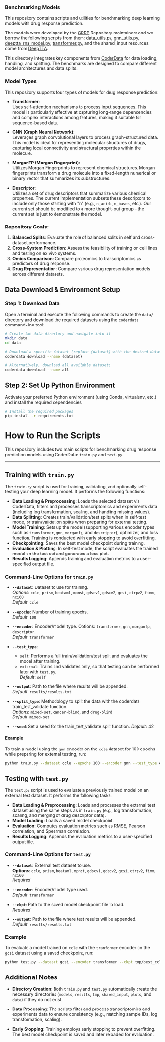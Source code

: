 ### Benchmarking Models


This repository contains scripts and utilities for benchmarking deep learning models with drug response prediction.  
  
The models were developed by the [CDRP](https://github.com/PNNL-CompBio/cdrp) Repository maintainers and we borrow the following scripts from them: [data_utils.py](https://github.com/PNNL-CompBio/cdrp/blob/main/mpnst/data_utils.py), [gnn_utils.py](https://github.com/PNNL-CompBio/cdrp/blob/main/mpnst/gnn_utils.py), [deeptta_rna_model.py](https://github.com/PNNL-CompBio/cdrp/blob/main/mpnst/deeptta_rna_model.py), [transformer.py](https://github.com/PNNL-CompBio/cdrp/blob/main/mpnst/transformer.py), and the shared_input resources come from [DeepTTA](https://academic.oup.com/bib/article/23/3/bbac100/6554594).

This directory integrates key components from [CoderData](https://pypi.org/project/coderdata/) for data loading, handling, and splitting. The benchmarks are designed to compare different model architectures and data splits.

### Model Types

This repository supports four types of models for drug response prediction:

- **Transformer**:  
  Uses self-attention mechanisms to process input sequences. This model is particularly effective at capturing long-range dependencies and complex interactions among features, making it suitable for sequence-based data.

- **GNN (Graph Neural Network)**:  
  Leverages graph convolutional layers to process graph-structured data. This model is ideal for representing molecular structures of drugs, capturing local connectivity and structural properties within the molecule.

- **MorganFP (Morgan Fingerprint)**:  
  Utilizes Morgan Fingerprints to represent chemical structures. Morgan fingerprints transform a drug molecule into a fixed-length numerical or binary vector that summarizes its substructures.

- **Descriptor**:  
  Utilizes a set of drug descriptors that summarize various chemical properties. The current implementation subsets these descriptors to include only those starting with "n" (e.g., `n_acids`, `n_bases`, etc.). Our current set should be modified to a more thought-out group - the current set is just to demonstrate the model.




### Repository Goals:
1. **Balanced Splits**: Evaluate the role of balanced splits in self and cross-dataset performance.
2. **Cross-System Prediction**: Assess the feasibility of training on cell lines and testing on ex vivo systems.
3. **Omics Comparison**: Compare proteomics to transcriptomics as predictors of drug response.
4. **Drug Representation**: Compare various drug representation models across different datasets.



## Data Download & Environment Setup

### Step 1: Download Data

Open a terminal and execute the following commands to create the `data/` directory and download the required datasets using the `coderdata` command-line tool:

```bash
# Create the data directory and navigate into it
mkdir data
cd data

# Download a specific dataset (replace {dataset} with the desired dataset name, e.g., "ccle")
coderdata download --name {dataset}

# Alternatively, download all available datasets
coderdata download --name all
```

## Step 2: Set Up Python Environment

Activate your preferred Python environment (using Conda, virtualenv, etc.) and install the required dependencies:

```bash
# Install the required packages
pip install -r requirements.txt
```

# How to Run the Scripts

This repository includes two main scripts for benchmarking drug response prediction models using CoderData: `train.py` and `test.py`.

---

## Training with `train.py`

The `train.py` script is used for training, validating, and optionally self-testing your deep learning model. It performs the following functions:

- **Data Loading & Preprocessing**: Loads the selected dataset via CoderData, filters and processes transcriptomics and experiments data (including log transformation, scaling, and handling missing values).
- **Data Splitting**: Creates train/validation/test splits when in self-test mode, or train/validation splits when preparing for external testing.
- **Model Training**: Sets up the model (supporting various encoder types such as `transformer`, `gnn`, `morganfp`, and `descriptor`), optimizer, and loss function. Training is conducted with early stopping to avoid overfitting.
- **Checkpointing**: Saves the best model checkpoint during training.
- **Evaluation & Plotting**: In self-test mode, the script evaluates the trained model on the test set and generates a loss plot.
- **Results Logging**: Appends training and evaluation metrics to a user-specified output file.

### Command-Line Options for `train.py`

- **`--dataset`**: Dataset to use for training.  
  *Options*: `ccle`, `prism`, `beataml`, `mpnst`, `gdscv1`, `gdscv2`, `gcsi`, `ctrpv2`, `fimm`, `nci60`  
  *Default*: `ccle`

- **`--epochs`**: Number of training epochs.  
  *Default*: `100`

- **`--encoder`**: Encoder/model type. Options: `transformer`, `gnn`, `morganfp`, `descriptor`.  
  *Default*: `transformer`

- **`--test_type`**:  
  - `self`: Performs a full train/validation/test split and evaluates the model after training.  
  - `external`: Trains and validates only, so that testing can be performed later with `test.py`.  
  *Default*: `self`

- **`--output`**: Path to the file where results will be appended.  
  *Default*: `results/results.txt`

- **`--split_type`**: Methodology to split the data with the coderdata train_test_validate function.  
  *Options*: `mixed-set`, `cancer-blind`, and `drug-blind`  
  *Default*: `mixed-set`

- **`--seed`**: Set a seed for the train_test_validate split function.
  *Default*: 42

#### Example

To train a model using the `gnn` encoder on the `ccle` dataset for 100 epochs while preparing for external testing, run:

```bash
python train.py --dataset ccle --epochs 100 --encoder gnn --test_type external --split_type mixed-set --seed 42 --output external_results.txt
```

## Testing with `test.py`

The `test.py` script is used to evaluate a previously trained model on an external test dataset. It performs the following tasks:

- **Data Loading & Preprocessing**: Loads and processes the external test dataset using the same steps as in `train.py` (e.g., log transformation, scaling, and merging of drug descriptor data).
- **Model Loading**: Loads a saved model checkpoint.
- **Evaluation**: Computes evaluation metrics such as RMSE, Pearson correlation, and Spearman correlation.
- **Results Logging**: Appends the evaluation metrics to a user-specified output file.

### Command-Line Options for `test.py`

- **`--dataset`**: External test dataset to use.  
  **Options**: `ccle`, `prism`, `beataml`, `mpnst`, `gdscv1`, `gdscv2`, `gcsi`, `ctrpv2`, `fimm`, `nci60`  
  *Required*

- **`--encoder`**: Encoder/model type used.  
  *Default*: `transformer`

- **`--ckpt`**: Path to the saved model checkpoint file to load.  
  *Required*

- **`--output`**: Path to the file where test results will be appended.  
  *Default*: `results/results.txt`

### Example

To evaluate a model trained on `ccle` with the `tranformer` encoder on the `gcsi` dataset using a saved checkpoint, run:

```bash
python test.py --dataset gcsi --encoder transformer --ckpt tmp/best_ccle_transformer_external.pt --output test_results.txt
```


## Additional Notes

- **Directory Creation**: Both `train.py` and `test.py` automatically create the necessary directories (`models`, `results`, `tmp`, `shared_input`, `plots`, and `data`) if they do not exist.

- **Data Processing**: The scripts filter and process transcriptomics and experiments data to ensure consistency (e.g., matching sample IDs, log transformation, scaling).

- **Early Stopping**: Training employs early stopping to prevent overfitting. The best model checkpoint is saved and later reloaded for evaluation.


